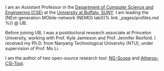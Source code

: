I am an Assistant Professor in the [Department of Computer Science and Engineering (CSE)](https://engineering.buffalo.edu/computer-science-engineering.html) 
at the [University at Buffalo, SUNY](https://www.buffalo.edu/). I am leading the [NExt-generation MObile-network (NEMO) lab]({% link _pages/profiles.md %}) @ UB.

Before joining UB, I was a postdoctoral research associate at Princeton University,
working with Prof. Kyle Jamieson and Prof. Jennifer Rexford. 
I received my Ph.D. from Nanyang Technological University (NTU), 
under supervision of Prof. Mo Li.

I am the author of two open-source research tool: [NG-Scope](https://github.com/YaxiongXiePrinceton/NG-Scope) and [Atheros-CSI-Tool](https://wands.sg/research/wifi/AtherosCSI/).


